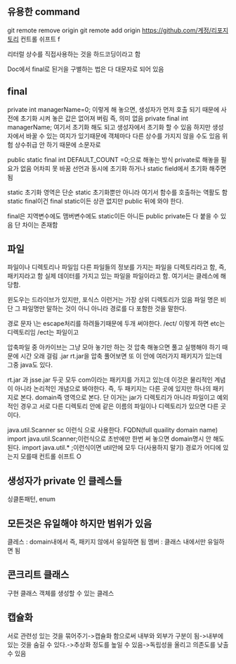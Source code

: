 
유용한 command
----------------
git remote remove origin
git remote add origin https://github.com/계정/리포지토리
컨트롤 쉬프트 f

리터럴 상수를 직접사용하는 것을 하드코딩이라고 함

Doc에서 final로 된거을 구별하는 법은 다 대문자로 되어 있음

final
----------
private int managerName=0; 이렇게 해 놓으면, 생성자가 먼저 호출 되기 때문에 사전에 초기화 시켜 놓은 값은 없어져 버림 즉, 의미 없음
private final int managerName; 여기서 초기화 해도 되고 생성자에서 초기화 할 수 있음 하지만 생성자에서 바꿀 수 있는 여지가 있기때문에 객체마다 다른
상수를 가지지 않을 수도 있음 위험 상수취급 안 하기 때문에 소문자로

public static final int DEFAULT_COUNT =0;으로 해놓는 방식 private로 해놓을 필요가 없음 어차피 못 바꿈
선언과 동시에 초기화 하거나 static field에서 초기화 해주면 됨
	
static 초기화 영역은 단순 static 초기화뿐만 아니라 여기서 함수를 호출하는 역활도 함
static final이건 final static이든 상관 없지만 public 뒤에 와야 한다.

final은 지역변수에도 맴버변수에도 static이든 아니든 public private든 다 붙을 수 있음 단 차이는 존재함


파일
--------------
파일이나 디렉토리나 파일임
다른 파일들의 정보를 가지는 파일을 디렉토리라고 함, 즉, 패키지라고 함
실제 데이터를 가지고 있는 파일을 파일이라고 함. 여기서는 클레스에 해당함.

윈도우는 드라이브가 있지만, 포식스 이런거는 가장 상위 디렉토리가 있음
파일 명은 비단 그 파일명만 말하는 것이 아니 아니라 경로를 다 포함한 것을 말한다.

경로 문자 \는 escape처리를 하려들기때문에 두개 써야한다. 
/ect/ 이렇게 하면 etc는 디렉토리임 /ect는 파일이고
	
압축파일 중 아카이브는 그냥 모아 놓기만 하는 것 압축 해놓으면 풀고 실행해야 하기 때문에 시간 오래 걸림 .jar
rt.jar을 압축 풀어보면 또 이 안에 여러가지 패키지가 있는데 그중 java도 있다.
	
rt.jar 과 jsse.jar 두곳 모두 com이라는 패키지를 가지고 있는데 이것은 물리적인 계념이 아니라 논리적인 개념으로 봐야한다.
즉, 두 패키지는 다른 곳에 있지만 하나의 패키지로 본다. domain즉 영역으로 본다. 단 이거는 jar가 디렉토리가 아니라 파일이고 예외적인 경우고
서로 다른 디렉토리 안에 같은 이름의 파일이나 디렉토리가 있으면 다른 곳이다.
	
java.util.Scanner sc 이런식 으로 사용한다. FQDN(full quaility domain name) 
import java.util.Scanner;이런식으로 초반에만 한번 써 놓으면 domain명시 안 해도 된다.
import java.util.* ;이런식이면 util안에 모두 다(사용하지 말기)
경로가 어디에 있는지 모를때 컨트롤 쉬프트 O

생성자가 private 인 클레스들	
----------------------------
싱클톤패턴, enum

모든것은 유일해야 하지만 범위가 있음
-----------------------------------
클레스 : domain내에서 즉, 패키지 않에서 유일하면 됨
멤버 :  클래스 내에서만 유일하면 됨

콘크리트 클래스
---------------
구현 클래스 객체를 생성할 수 있는 클레스

캡슐화
-------------
서로 관련성 있는 것을 묶어주기->캡슐화 함으로써 내부와 외부가 구분이 됨->내부에 있는 것을 숨길 수 있다.->추상화 정도를 높일 수 있음->독립성을 올리고
의존도를 낮출 수 있음


